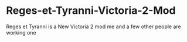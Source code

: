 # Reges-et-Tyranni-Victoria-2-Mod
Reges et Tyranni is a New Victoria 2 mod me and a few other people are working one
